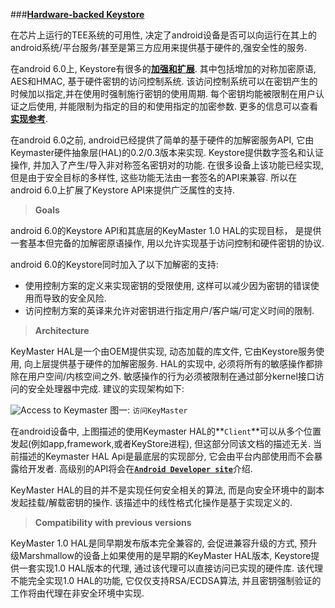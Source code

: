 
###[**Hardware-backed Keystore**](http://source.android.com/security/keystore/index.html)

在芯片上运行的TEE系统的可用性, 决定了android设备是否可以向运行在其上的android系统/平台服务/甚至是第三方应用来提供基于硬件的,强安全性的服务.

在android 6.0上, Keystore有很多的[**加强和扩展**](http://source.android.com/security/keystore/features.html). 其中包括增加的对称加密原语, AES和HMAC, 基于硬件密钥的访问控制系统. 该访问控制系统可以在密钥产生的时候加以指定,并在使用时强制施行密钥的使用周期. 每个密钥均能被限制在用户认证之后使用, 并能限制为指定的目的和使用指定的加密参数. 更多的信息可以查看[**实现参考**](http://source.android.com/security/keystore/implementer-ref.html).

在android 6.0之前, android已经提供了简单的基于硬件的加解密服务API, 它由Keymaster硬件抽象层(HAL)的0.2/0.3版本来实现. Keystore提供数字签名和认证操作, 并加入了产生/导入非对称签名密钥对的功能. 在很多设备上该功能已经实现, 但是由于安全目标的多样性, 这些功能无法由一套签名的API来兼容. 所以在android 6.0上扩展了Keystore API来提供广泛属性的支持.

> **Goals**

android 6.0的Keystore API和其底层的KeyMaster 1.0 HAL的实现目标， 是提供一套基本但完备的加解密原语操作, 用以允许实现基于访问控制和硬件密钥的协议.

android 6.0的Keystore同时加入了以下加解密的支持:

 - 使用控制方案的定义来实现密钥的受限使用, 这样可以减少因为密钥的错误使用而导致的安全风险.
 - 访问控制方案的英译来允许对密钥进行指定用户/客户端/可定义时间的限制.


> **Architecture**

KeyMaster HAL是一个由OEM提供实现, 动态加载的库文件, 它由Keystore服务使用, 向上层提供基于硬件的加解密服务. HAL的实现中, 必须将所有的敏感操作都排除在用户空间/内核空间之外. 敏感操作的行为必须被限制在通过部分kernel接口访问的安全处理器中完成. 建议的实现架构如下:

![Access to Keymaster](http://source.android.com/security/images/access-to-keymaster.png)
图一: `访问KeyMaster`

在android设备中, 上图描述的使用Keymaster HAL的**`Client`**可以从多个位置发起(例如app,framework,或者KeyStore进程), 但这部分同该文档的描述无关. 当前描述的Keymaster HAL Api是最底层的实现部分, 它会由平台内部使用而不会暴露给开发者. 高级别的API将会在[**`Android Developer site`**](http://developer.android.com/reference/java/security/KeyStore.html)介绍.

KeyMaster HAL的目的并不是实现任何安全相关的算法, 而是向安全环境中的副本发起挂载/解载密钥的操作. 该描述中的线性格式化操作是基于实现定义的.

> **Compatibility with previous versions**

KeyMaster 1.0 HAL是同早期发布版本完全兼容的, 会促进兼容升级的方式, 预升级Marshmallow的设备上如果使用的是早期的KeyMaster HAL版本, Keystore提供一套实现1.0 HAL版本的代理, 通过该代理可以直接访问已实现的硬件库. 该代理不能完全实现1.0 HAL的功能, 它仅仅支持RSA/ECDSA算法, 并且密钥强制验证的工作将由代理在非安全环境中实现.

